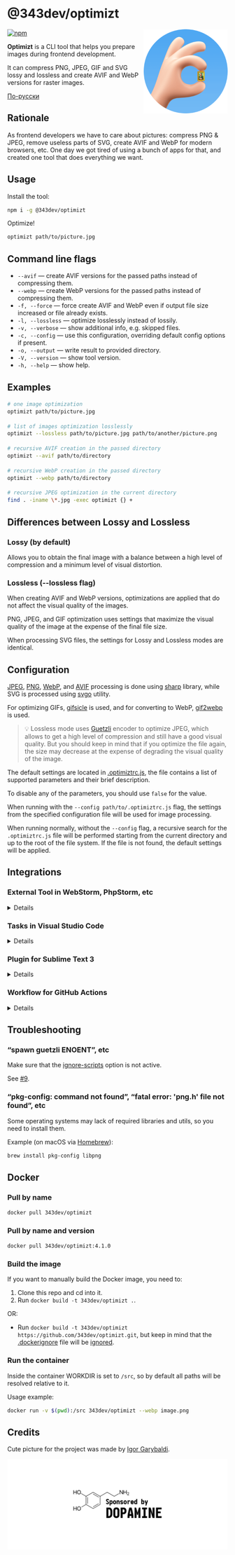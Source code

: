# @343dev/optimizt

<img align="right" width="192" height="192"
     alt="Optimizt avatar: OK sign with Mona Lisa picture between the fingers"
     src="./images/logo.png">

[![npm](https://img.shields.io/npm/v/@343dev/optimizt.svg)](https://www.npmjs.com/package/@343dev/optimizt)

**Optimizt** is a CLI tool that helps you prepare images during frontend development.

It can compress PNG, JPEG, GIF and SVG lossy and lossless and create AVIF and WebP versions for raster images.

[По-русски](./README.ru.md)

## Rationale

As frontend developers we have to care about pictures: compress PNG & JPEG, remove useless parts of SVG,
create AVIF and WebP for modern browsers, etc. One day we got tired of using a bunch of apps for that,
and created one tool that does everything we want.

## Usage

Install the tool:

```sh
npm i -g @343dev/optimizt
```

Optimize!

```sh
optimizt path/to/picture.jpg
```

## Command line flags

- `--avif` — create AVIF versions for the passed paths instead of compressing them.
- `--webp` — create WebP versions for the passed paths instead of compressing them.
- `-f, --force` — force create AVIF and WebP even if output file size increased or file already exists.
- `-l, --lossless` — optimize losslessly instead of lossily.
- `-v, --verbose` — show additional info, e.g. skipped files.
- `-c, --config` — use this configuration, overriding default config options if present.
- `-o, --output` — write result to provided directory.
- `-V, --version` — show tool version.
- `-h, --help` — show help.

## Examples

```bash
# one image optimization
optimizt path/to/picture.jpg

# list of images optimization losslessly
optimizt --lossless path/to/picture.jpg path/to/another/picture.png

# recursive AVIF creation in the passed directory
optimizt --avif path/to/directory

# recursive WebP creation in the passed directory
optimizt --webp path/to/directory

# recursive JPEG optimization in the current directory
find . -iname \*.jpg -exec optimizt {} +
```

## Differences between Lossy and Lossless

### Lossy (by default)

Allows you to obtain the final image with a balance between a high level of compression and a minimum level
of visual distortion.

### Lossless (--lossless flag)

When creating AVIF and WebP versions, optimizations are applied that do not affect the visual quality of the images.

PNG, JPEG, and GIF optimization uses settings that maximize the visual quality of the image at the expense of
the final file size.

When processing SVG files, the settings for Lossy and Lossless modes are identical.

## Configuration

[JPEG](https://sharp.pixelplumbing.com/api-output#jpeg), [PNG](https://sharp.pixelplumbing.com/api-output#png),
[WebP](https://sharp.pixelplumbing.com/api-output#webp), and [AVIF](https://sharp.pixelplumbing.com/api-output#avif)
processing is done using [sharp](https://github.com/lovell/sharp) library, while SVG is processed using
[svgo](https://github.com/svg/svgo) utility.

For optimizing GIFs, [gifsicle](https://github.com/kohler/gifsicle) is used, and for converting to WebP,
[gif2webp](https://developers.google.com/speed/webp/docs/gif2webp) is used.

> 💡 Lossless mode uses [Guetzli](https://github.com/google/guetzli) encoder to optimize JPEG, which allows to get
> a high level of compression and still have a good visual quality. But you should keep in mind that if you optimize
> the file again, the size may decrease at the expense of degrading the visual quality of the image.

The default settings are located in [.optimiztrc.js](./.optimiztrc.js), the file contains a list of supported parameters
and their brief description.

To disable any of the parameters, you should use `false` for the value.

When running with the `--config path/to/.optimiztrc.js` flag, the settings from the specified configuration file will
be used for image processing.

When running normally, without the `--config` flag, a recursive search for the `.optimiztrc.js` file will be performed
starting from the current directory and up to the root of the file system. If the file is not found, the default
settings will be applied.

## Integrations

### External Tool in WebStorm, PhpStorm, etc

<details>

#### Add an External Tool

Open _Preferences → Tools → External Tools_ and add a new tool with these options:

- Program: path to the exec file (usually simply `optimizt`)
- Arguments: desired ones, but use `$FilePath$` to pass Optimizt the path of the selected file or directory
- Working Directory: `$ContentRoot$`
- Synchronize files after execution: ✔️

Set other options at your discretion. For example:

![](images/ws_external-tools.png)

As you see on the screenshot above, you may add several “external tools” with the different options passed.

#### How to use

Run the tool through the context menu on a file or directory:

<img src="images/ws_menu.png" width="55%">

#### Shortcuts

To add shortcuts for the added tool go to _Preferences → Keymap → External Tools_:

![](images/ws_keymap.png)

</details>

### Tasks in Visual Studio Code

<details>

#### Add Task

Run `>Tasks: Open User Tasks` from the _Command Palette_.

In an open file, add new tasks to the `tasks` array, for example:

```javascript
{
  // See https://go.microsoft.com/fwlink/?LinkId=733558
  // for the documentation about the tasks.json format
  "version": "2.0.0",
  "tasks": [
    {
      "label": "optimizt: Optimize Image",
      "type": "shell",
      "command": "optimizt",
      "args": [
        "--verbose",
        {
          "value": "${file}",
          "quoting": "strong"
        }
      ],
      "presentation": {
        "echo": false,
        "showReuseMessage": false,
        "clear": true
      }
    },
    {
      "label": "optimizt: Optimize Image (lossless)",
      "type": "shell",
      "command": "optimizt",
      "args": [
        "--lossless",
        "--verbose",
        {
          "value": "${file}",
          "quoting": "strong"
        }
      ],
      "presentation": {
        "echo": false,
        "showReuseMessage": false,
        "clear": true
      }
    },
    {
      "label": "optimizt: Create WebP",
      "type": "shell",
      "command": "optimizt",
      "args": [
        "--webp",
        "--verbose",
        {
          "value": "${file}",
          "quoting": "strong"
        }
      ],
      "presentation": {
        "echo": false,
        "showReuseMessage": false,
        "clear": true
      }
    },
    {
      "label": "optimizt: Create WebP (lossless)",
      "type": "shell",
      "command": "optimizt",
      "args": [
        "--webp",
        "--lossless",
        "--verbose",
        {
          "value": "${file}",
          "quoting": "strong"
        }
      ],
      "presentation": {
        "echo": false,
        "showReuseMessage": false,
        "clear": true
      }
    }
  ]
}
```

#### How to use

1. Open the file for processing using Optimizt, it should be in the active tab.
2. Run `>Tasks: Run Task` from the _Command Palette_.
3. Select the required task.

#### Shortcuts

You can add shortcuts for a specific task by run `>Preferences: Open Keyboard Shortcuts (JSON)` from the _Command Palette_.

An example of adding a hotkey to run the "optimizt: Optimize Image (lossless)" task:

```javascript
// Place your key bindings in this file to override the defaults
[
  {
    "key": "ctrl+l",
    "command": "workbench.action.tasks.runTask",
    "args": "optimizt: Optimize Image (lossless)"
  }
]
```

</details>

### Plugin for Sublime Text 3

<details>

You’ll find the user settings directory in one of the following paths:

- macOS: `~/Library/Application Support/Sublime Text 3/Packages/User`
- Linux: `~/.config/sublime-text-3/Packages/User`
- Windows: `%APPDATA%\Sublime Text 3\Packages\User`

#### Add plugin

Inside the settings directory create a file `optimizt.py` with the following content:

```python
import os
import sublime
import sublime_plugin

optimizt = "~/.nodenv/shims/optimizt"

class OptimiztCommand(sublime_plugin.WindowCommand):
  def run(self, paths=[], options=""):
    if len(paths) < 1:
      return

    safe_paths = ["\"" + i + "\"" for i in paths]
    shell_cmd = optimizt + " " + options + " " + " ".join(safe_paths)
    cwd = os.path.dirname(paths[0])

    self.window.run_command("exec", {
      "shell_cmd": shell_cmd,
      "working_dir": cwd
    })
```

Specify path to executable inside `optimizt` variable, this path can be obtained by running
`command -v optimizt` (on *nix) or `where optimizt` (on Windows).

#### Integrate the plugin into the sidebar context menu

Inside the settings directory create a file `Side Bar.sublime-menu` with the following content:

```json
[
    {
        "caption": "Optimizt",
        "children": [
          {
              "caption": "Optimize Images",
              "command": "optimizt",
              "args": {
                "paths": [],
                "options": "--verbose"
              }
          },
          {
              "caption": "Optimize Images (lossless)",
              "command": "optimizt",
              "args": {
                "paths": [],
                "options": "--lossless --verbose"
              }
          },
          {
              "caption": "Create WebP",
              "command": "optimizt",
              "args": {
                "paths": [],
                "options": "--webp --verbose"
              }
          },
          {
              "caption": "Create WebP (lossless)",
              "command": "optimizt",
              "args": {
                "paths": [],
                "options": "--webp --lossless --verbose"
              }
          }
        ]
    }
]
```

#### How to use

Run the tool through the context menu on a file or directory:

<img src="images/st_sidebar_menu.png" width="55%">

</details>

### Workflow for GitHub Actions

<details>

Create `optimizt.yml` file in the `.github/workflows` directory of your repository.

Insert the following code into `optimizt.yml`:

```yml
name: optimizt

on:
  # Triggers the workflow on push events but only for the “main” branch
  # and only when there's JPEG/PNG in the commmit
  push:
    branches:
      - main
    paths:
      - "**.jpe?g"
      - "**.png"
  
  # Allows you to run this workflow manually from the Actions tab
  workflow_dispatch:

jobs:
  convert:
    runs-on: ubuntu-latest

    steps:
      # Install Node.js to avoid EACCESS errors upon install packages
      - uses: actions/setup-node@v2
        with:
          node-version: 14

      - name: Install Optimizt
        run: npm install --global @343dev/optimizt

      - uses: actions/checkout@v2
        with:
          persist-credentials: false # otherwise, the token used is the GITHUB_TOKEN, instead of your personal token
          fetch-depth: 0 # get all commits (only the last one fetched by default)

      - name: Run Optimizt
        run: optimizt --verbose --force --avif --webp .

      - name: Commit changes
        run: |
          git add -A
          git config --local user.email "actions@github.com"
          git config --local user.name "github-actions[bot]"
          git diff --quiet && git diff --staged --quiet \
            || git commit -am "Create WebP & AVIF versions"

      - name: Push changes
        uses: ad-m/github-push-action@master
        with:
          github_token: ${{ secrets.GITHUB_TOKEN }}
          branch: ${{ github.ref }}
```

This workflow will find all JPEG and PNG files in pushed commits and add the AVIF and WebP versions via a new commit.

More examples you can find in the [workflows](./workflows) directory.

</details>

## Troubleshooting

### “spawn guetzli ENOENT”, etc

Make sure that the [ignore-scripts](https://docs.npmjs.com/cli/v6/using-npm/config#ignore-scripts) option is not active.

See [#9](https://github.com/funbox/optimizt/issues/9).

### “pkg-config: command not found”, “fatal error: 'png.h' file not found”, etc

Some operating systems may lack of required libraries and utils, so you need to install them.

Example (on macOS via [Homebrew](https://brew.sh)):

```bash
brew install pkg-config libpng
```

## Docker

### Pull by name

```bash
docker pull 343dev/optimizt
```

### Pull by name and version

```bash
docker pull 343dev/optimizt:4.1.0
```

### Build the image

If you want to manually build the Docker image, you need to:

1. Clone this repo and cd into it.
2. Run `docker build -t 343dev/optimizt .`.

OR:

- Run `docker build -t 343dev/optimizt https://github.com/343dev/optimizt.git`, but keep in mind that the
[.dockerignore](.dockerignore) file will be [ignored](https://github.com/docker/cli/issues/2827).

### Run the container

Inside the container WORKDIR is set to `/src`, so by default all paths will be resolved relative to it.

Usage example:

```bash
docker run -v $(pwd):/src 343dev/optimizt --webp image.png
```

## Credits

Cute picture for the project was made by [Igor Garybaldi](http://pandabanda.com/).

![Sponsored by DOPAMINE](images/sponsored_by_dopamine.svg)
